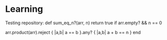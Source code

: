 # Learning
Testing repository:
def sum_eq_n?(arr, n)
  return true if arr.empty? && n == 0

  arr.product(arr).reject { |a,b| a == b }.any? { |a,b| a + b == n }
end
